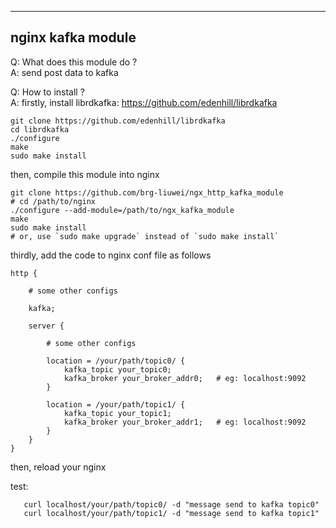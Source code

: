 ------------------
nginx kafka module
------------------

Q: What does this module do ?  
A: send post data to kafka

Q: How to install ?  
A: firstly, install librdkafka: https://github.com/edenhill/librdkafka

    git clone https://github.com/edenhill/librdkafka
    cd librdkafka
    ./configure
    make
    sudo make install

   then, compile this module into nginx

    git clone https://github.com/brg-liuwei/ngx_http_kafka_module
    # cd /path/to/nginx
    ./configure --add-module=/path/to/ngx_kafka_module
    make
    sudo make install
    # or, use `sudo make upgrade` instead of `sudo make install`

   thirdly, add the code to nginx conf file as follows

    http {

        # some other configs

        kafka;

        server {

            # some other configs

            location = /your/path/topic0/ {
                kafka_topic your_topic0;
                kafka_broker your_broker_addr0;   # eg: localhost:9092
            }

            location = /your/path/topic1/ {
                kafka_topic your_topic1;
                kafka_broker your_broker_addr1;   # eg: localhost:9092
            }
        }
    }

   then, reload your nginx

   test:

       curl localhost/your/path/topic0/ -d "message send to kafka topic0"
       curl localhost/your/path/topic1/ -d "message send to kafka topic1"

